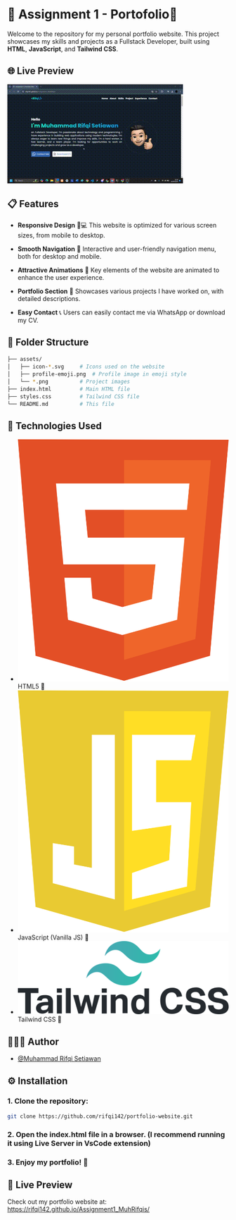 # 📜 Assignment 1 - Portofolio📜

Welcome to the repository for my personal portfolio website. This project showcases my skills and projects as a Fullstack Developer, built using **HTML**, **JavaScript**, and **Tailwind CSS**.

## 🌐 Live Preview

![Live Preview](./assets/live-preview.gif)

## 📋 Features

- **Responsive Design** 📱💻
  This website is optimized for various screen sizes, from mobile to desktop.
- **Smooth Navigation** 🧭
  Interactive and user-friendly navigation menu, both for desktop and mobile.

- **Attractive Animations** 🎨
  Key elements of the website are animated to enhance the user experience.

- **Portfolio Section** 💼
  Showcases various projects I have worked on, with detailed descriptions.

- **Easy Contact** 📞
  Users can easily contact me via WhatsApp or download my CV.

## 📂 Folder Structure

```bash
├── assets/
│   ├── icon-*.svg     # Icons used on the website
│   ├── profile-emoji.png  # Profile image in emoji style
│   └── *.png          # Project images
├── index.html         # Main HTML file
├── styles.css         # Tailwind CSS file
└── README.md          # This file
```

## 🚀 Technologies Used

- ![Html5](./assets/icon-html.svg) HTML5 📝
- ![Javascript](./assets/icon-javascript.svg) JavaScript (Vanilla JS) 🚀
- ![Tailwind](./assets/icon-tailwind.svg) Tailwind CSS 🎨

## 🧑🏻‍💻 Author

- [@Muhammad Rifqi Setiawan](https://github.com/rifqi142)

## ⚙️ Installation

### 1. Clone the repository:

```bash
git clone https://github.com/rifqi142/portfolio-website.git
```

### 2. Open the index.html file in a browser. (I recommend running it using Live Server in VsCode extension)

### 3. Enjoy my portfolio! 🎉

## 🔗 Live Preview

Check out my portfolio website at: https://rifqi142.github.io/Assignment1_MuhRifqis/
